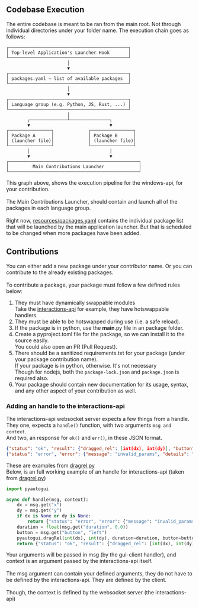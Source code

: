 ## Codebase Execution
The entire codebase is meant to be ran from the main root. Not through individual directories under your folder name.
The execution chain goes as follows:
```
┌─────────────────────────────────────────────┐
│ Top-level Application's Launcher Hook       │
└─────────────────────────────────────────────┘
                       │
                       ▼
┌─────────────────────────────────────────────┐
│ packages.yaml — list of available packages  │
└─────────────────────────────────────────────┘
                       │
                       ▼
┌─────────────────────────────────────────────┐
│ Language group (e.g. Python, JS, Rust, ...) │
└─────────────────────────────────────────────┘
                       │
        ┌──────────────┴───────────────┐
        ▼                              ▼
┌────────────────┐             ┌────────────────┐
│ Package A      │             │ Package B      │
│ (launcher file)│             │ (launcher file)│
└────────────────┘             └────────────────┘
        │                              │
        ▼                              ▼
┌─────────────────────────────────────────────────┐
│         Main Contributions Launcher             │
└─────────────────────────────────────────────────┘
```
This graph above, shows the execution pipeline for the windows-api, for your contribution.<br><br>
The Main Contributions Launcher, should contain and launch all of the packages in each language group.
<br><br>Right now, [resources/packages.yaml](./src/resources/packages.yaml) contains the individual package list that will be launched by the main application launcher.
But that is scheduled to be changed when more packages have been added.

## Contributions
You can either add a new package under your contributor name. Or you can contribute to the already existing packages.
<br><br>To contribute a package, your package must follow a few defined rules below:
1. They must have dynamically swappable modules
<br>Take the [interactions-api](./src/contributions/cassitly/python/interactions-api) for example, they have hotswappable handlers.
2. They must be able to be hotswapped during use (i.e. a safe reload).
3. If the package is in python, use the __main__.py file in an package folder.
4. Create a pyproject.toml file for the package, so we can install it to the source easily.
<br>You could also open an PR (Pull Request).
5. There should be a sanitized requirements.txt for your package (under your package contribution name).
<br>If your package is in python, otherwise. It's not necessary
<br>Though for nodejs, both the ``package-lock.json`` and ``package.json`` is required also.
6. Your package should contain new documentation for its usage, syntax, and any other aspect of your contribution as well.

### Adding an handle to the interactions-api
The interactions-api websocket server expects a few things from a handle.
<br>They one, expects a ``handle()`` function, with two arguments ``msg and context``.
<br>And two, an response for ``ok()`` and ``err()``, in these JSON format.
```json
{"status": "ok", "result": {"dragged_rel": [int(dx), int(dy)], "button": button}}
{"status": "error", "error": {"message": "invalid_params", "details": "Requires 'x' and 'y'"}}
```
These are examples from [dragrel.py](./src/contributions/cassitly/python/interactions-api/handlers/dragrel.py)
<br>Below, is an full working example of an handle for interactions-api (taken from [dragrel.py](./src/contributions/cassitly/python/interactions-api/handlers/dragrel.py))
```py
import pyautogui

async def handle(msg, context):
    dx = msg.get("x")
    dy = msg.get("y")
    if dx is None or dy is None:
        return {"status": "error", "error": {"message": "invalid_params", "details": "Requires 'x' and 'y'"}}
    duration = float(msg.get("duration", 0.0))
    button = msg.get("button", "left")
    pyautogui.dragRel(int(dx), int(dy), duration=duration, button=button)
    return {"status": "ok", "result": {"dragged_rel": [int(dx), int(dy)], "button": button}}
```
Your arguments will be passed in msg (by the gui-client handler), and context is an argument passed by the interactions-api itself.
<br><br>The msg argument can contain your defined arguments, they do not have to be defined by the interactions-api. They are defined by the client.
<br><br>Though, the context is defined by the websocket server (the interactions-api)